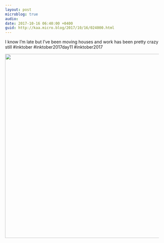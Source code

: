 ```yaml
---
layout: post
microblog: true
audio: 
date: 2017-10-16 06:40:00 +0400
guid: http://kaa.micro.blog/2017/10/16/024000.html
---
```

I know I’m late but I’ve been moving houses and work has been pretty crazy still #inktober #inktober2017day11 #inktober2017

<img src="http://www.kaa.bz/uploads/2018/8bbf1dc928.jpg" width="600" height="600" />
